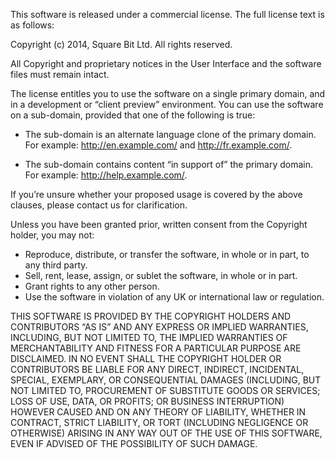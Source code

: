 This software is released under a commercial license. The full license text is as follows:

Copyright (c) 2014, Square Bit Ltd. All rights reserved.

All Copyright and proprietary notices in the User Interface and the software files must remain intact.

The license entitles you to use the software on a single primary domain, and in a development or “client preview” environment. You can use the software on a sub-domain, provided that one of the following is true:

* The sub-domain is an alternate language clone of the primary domain. For example: http://en.example.com/ and http://fr.example.com/.

* The sub-domain contains content “in support of” the primary domain. For example: http://help.example.com/.

If you’re unsure whether your proposed usage is covered by the above clauses, please contact us for clarification.

Unless you have been granted prior, written consent from the Copyright holder, you may not:

* Reproduce, distribute, or transfer the software, in whole or in part, to any third party.
* Sell, rent, lease, assign, or sublet the software, in whole or in part.
* Grant rights to any other person.
* Use the software in violation of any UK or international law or regulation.


THIS SOFTWARE IS PROVIDED BY THE COPYRIGHT HOLDERS AND CONTRIBUTORS “AS IS” AND ANY EXPRESS OR IMPLIED WARRANTIES, INCLUDING, BUT NOT LIMITED TO, THE IMPLIED WARRANTIES OF MERCHANTABILITY AND FITNESS FOR A PARTICULAR PURPOSE ARE DISCLAIMED. IN NO EVENT SHALL THE COPYRIGHT HOLDER OR CONTRIBUTORS BE LIABLE FOR ANY DIRECT, INDIRECT, INCIDENTAL, SPECIAL, EXEMPLARY, OR CONSEQUENTIAL DAMAGES (INCLUDING, BUT NOT LIMITED TO, PROCUREMENT OF SUBSTITUTE GOODS OR SERVICES; LOSS OF USE, DATA, OR PROFITS; OR BUSINESS INTERRUPTION) HOWEVER CAUSED AND ON ANY THEORY OF LIABILITY, WHETHER IN CONTRACT, STRICT LIABILITY, OR TORT (INCLUDING NEGLIGENCE OR OTHERWISE) ARISING IN ANY WAY OUT OF THE USE OF THIS SOFTWARE, EVEN IF ADVISED OF THE POSSIBILITY OF SUCH DAMAGE.